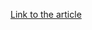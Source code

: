 [Link to the article](https://www.akamai.com/blog/security/what-happens-when-your-vulnerability-is-weaponized-for-botnet-proliferation)
